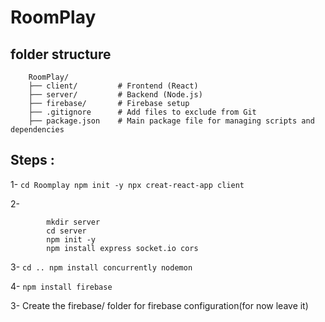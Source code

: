 # RoomPlay

## folder structure
```
    RoomPlay/
    ├── client/         # Frontend (React)
    ├── server/         # Backend (Node.js)
    ├── firebase/       # Firebase setup
    ├── .gitignore      # Add files to exclude from Git
    ├── package.json    # Main package file for managing scripts and dependencies
```

## Steps :
1- ```
        cd Roomplay
        npm init -y
        npx creat-react-app client
    ```

2- 
```
        mkdir server
        cd server
        npm init -y
        npm install express socket.io cors
```
3-  ```cd ..
    npm install concurrently nodemon
    ```

4- ```
    npm install firebase
    ```

3- Create the firebase/ folder for firebase configuration(for now leave it)